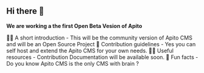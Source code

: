 ## Hi there 👋

**We are working a the first Open Beta Vesion of Apito**

🙋‍♀️ A short introduction - This will be the community version of Apito CMS and will be an Open Source Project
🌈 Contribution guidelines - Yes you can self host and extend the Apito CMS for your own needs. 
👩‍💻 Useful resources - Contribution Documentation will be available soon.
🍿 Fun facts - Do you know Apito CMS is the only CMS with brain ?
